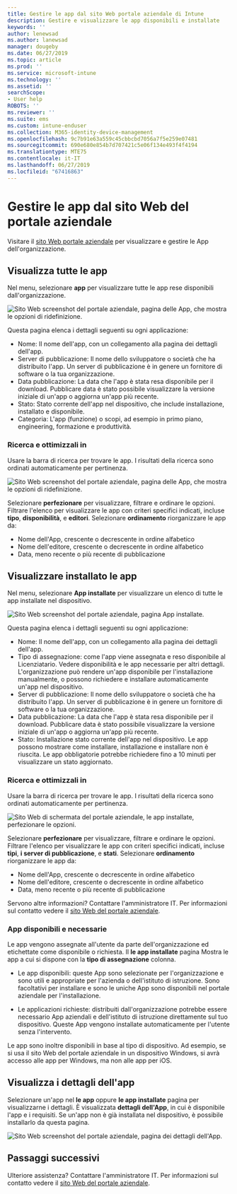 ```yaml
---
title: Gestire le app dal sito Web portale aziendale di Intune
description: Gestire e visualizzare le app disponibili e installate
keywords: ''
author: lenewsad
ms.author: lanewsad
manager: dougeby
ms.date: 06/27/2019
ms.topic: article
ms.prod: ''
ms.service: microsoft-intune
ms.technology: ''
ms.assetid: ''
searchScope:
- User help
ROBOTS: ''
ms.reviewer: ''
ms.suite: ems
ms.custom: intune-enduser
ms.collection: M365-identity-device-management
ms.openlocfilehash: 9c7b91e63a559c45cbbcbd7056a7f5e259e07481
ms.sourcegitcommit: 690e680e854b7d707421c5e06f134e493f4f4194
ms.translationtype: MTE75
ms.contentlocale: it-IT
ms.lasthandoff: 06/27/2019
ms.locfileid: "67416863"
---
```

# <a name="manage-apps-from-the-company-portal-website"></a>Gestire le app dal sito Web del portale aziendale 
Visitare il [sito Web portale aziendale](https://portal.manage.microsoft.com) per visualizzare e gestire le App dell'organizzazione. 

## <a name="view-all-apps"></a>Visualizza tutte le app  
Nel menu, selezionare **app** per visualizzare tutte le app rese disponibili dall'organizzazione. 

   ![Sito Web screenshot del portale aziendale, pagina delle App, che mostra le opzioni di ridefinizione.](./media/intune-view-apps-1907.png)  

Questa pagina elenca i dettagli seguenti su ogni applicazione:  

* Nome: Il nome dell'app, con un collegamento alla pagina dei dettagli dell'app.
* Server di pubblicazione: Il nome dello sviluppatore o società che ha distribuito l'app. Un server di pubblicazione è in genere un fornitore di software o la tua organizzazione.  
* Data pubblicazione: La data che l'app è stata resa disponibile per il download. Pubblicare data è stato possibile visualizzare la versione iniziale di un'app o aggiorna un'app più recente.
* Stato: Stato corrente dell'app nel dispositivo, che include installazione, installato e disponibile. 
* Categoria: L'app (funzione) o scopi, ad esempio in primo piano, engineering, formazione e produttività.  

### <a name="search-and-refine"></a>Ricerca e ottimizzali in   

Usare la barra di ricerca per trovare le app. I risultati della ricerca sono ordinati automaticamente per pertinenza.  

   ![Sito Web screenshot del portale aziendale, pagina delle App, che mostra le opzioni di ridefinizione.](./media/intune-refine-all-apps-1907.png)  

Selezionare **perfezionare** per visualizzare, filtrare e ordinare le opzioni. Filtrare l'elenco per visualizzare le app con criteri specifici indicati, incluse **tipo**, **disponibilità**, e **editori**. Selezionare **ordinamento** riorganizzare le app da:

* Nome dell'App, crescente o decrescente in ordine alfabetico 
* Nome dell'editore, crescente o decrescente in ordine alfabetico 
* Data, meno recente o più recente di pubblicazione  

## <a name="view-installed-apps"></a>Visualizzare installato le app  
Nel menu, selezionare **App installate** per visualizzare un elenco di tutte le app installate nel dispositivo.  

   ![Sito Web screenshot del portale aziendale, pagina App installate.](./media/intune-installed-apps-1907.png)  


Questa pagina elenca i dettagli seguenti su ogni applicazione:  

* Nome: Il nome dell'app, con un collegamento alla pagina dei dettagli dell'app.
* Tipo di assegnazione: come l'app viene assegnata e reso disponibile al Licenziatario. Vedere disponibilità e le app necessarie per altri dettagli. L'organizzazione può rendere un'app disponibile per l'installazione manualmente, o possono richiedere e installare automaticamente un'app nel dispositivo.  
* Server di pubblicazione: Il nome dello sviluppatore o società che ha distribuito l'app. Un server di pubblicazione è in genere un fornitore di software o la tua organizzazione.  
* Data pubblicazione: La data che l'app è stata resa disponibile per il download. Pubblicare data è stato possibile visualizzare la versione iniziale di un'app o aggiorna un'app più recente.
* Stato: Installazione stato corrente dell'app nel dispositivo. Le app possono mostrare come installare, installazione e installare non è riuscita. Le app obbligatorie potrebbe richiedere fino a 10 minuti per visualizzare un stato aggiornato.  

### <a name="search-and-refine"></a>Ricerca e ottimizzali in  

Usare la barra di ricerca per trovare le app. I risultati della ricerca sono ordinati automaticamente per pertinenza.  

   ![Sito Web di schermata del portale aziendale, le app installate, perfezionare le opzioni.](./media/intune-installed-refine-1907.png)  

Selezionare **perfezionare** per visualizzare, filtrare e ordinare le opzioni. Filtrare l'elenco per visualizzare le app con criteri specifici indicati, incluse **tipi**, **i server di pubblicazione**, e **stati**. Selezionare **ordinamento** riorganizzare le app da:

* Nome dell'App, crescente o decrescente in ordine alfabetico  
* Nome dell'editore, crescente o decrescente in ordine alfabetico  
* Data, meno recente o più recente di pubblicazione  

Servono altre informazioni? Contattare l'amministratore IT. Per informazioni sul contatto vedere il [sito Web del portale aziendale](https://go.microsoft.com/fwlink/?linkid=2010980).  

### <a name="available-and-required-apps"></a>App disponibili e necessarie
Le app vengono assegnate all'utente da parte dell'organizzazione ed etichettate come disponibile o richiesta. Il **le app installate** pagina Mostra le app a cui si dispone con la **tipo di assegnazione** colonna. 


* Le app disponibili: queste App sono selezionate per l'organizzazione e sono utili e appropriate per l'azienda o dell'istituto di istruzione. Sono facoltativi per installare e sono le uniche App sono disponibili nel portale aziendale per l'installazione. 

* Le applicazioni richieste: distribuiti dall'organizzazione potrebbe essere necessario App aziendali e dell'istituto di istruzione direttamente sul tuo dispositivo. Queste App vengono installate automaticamente per l'utente senza l'intervento. 

Le app sono inoltre disponibili in base al tipo di dispositivo. Ad esempio, se si usa il sito Web del portale aziendale in un dispositivo Windows, si avrà accesso alle app per Windows, ma non alle app per iOS.  

## <a name="view-app-details"></a>Visualizza i dettagli dell'app  
Selezionare un'app nel **le app** oppure **le app installate** pagina per visualizzarne i dettagli. È visualizzata **dettagli dell'App**, in cui è disponibile l'app e i requisiti. Se un'app non è già installata nel dispositivo, è possibile installarlo da questa pagina. 


   ![Sito Web screenshot del portale aziendale, pagina dei dettagli dell'App.](./media/intune-app-details-1907.png)  

## <a name="next-steps"></a>Passaggi successivi
Ulteriore assistenza? Contattare l'amministratore IT. Per informazioni sul contatto vedere il [sito Web del portale aziendale](https://go.microsoft.com/fwlink/?linkid=2010980).  
